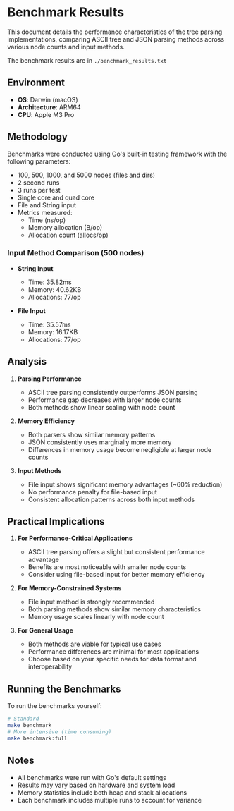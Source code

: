 # Benchmark Results

This document details the performance characteristics of the tree parsing implementations, comparing ASCII tree and JSON parsing methods across various node counts and input methods.

The benchmark results are in `./benchmark_results.txt`

## Environment

- **OS**: Darwin (macOS)
- **Architecture**: ARM64
- **CPU**: Apple M3 Pro

## Methodology

Benchmarks were conducted using Go's built-in testing framework with the following parameters:

- 100, 500, 1000, and 5000 nodes (files and dirs)
- 2 second runs
- 3 runs per test
- Single core and quad core
- File and String input
- Metrics measured: 
  - Time (ns/op)
  - Memory allocation (B/op)
  - Allocation count (allocs/op)

### Input Method Comparison (500 nodes)

- **String Input**
  - Time: 35.82ms
  - Memory: 40.62KB
  - Allocations: 77/op

- **File Input**
  - Time: 35.57ms
  - Memory: 16.17KB
  - Allocations: 77/op

## Analysis

1. **Parsing Performance**
   - ASCII tree parsing consistently outperforms JSON parsing
   - Performance gap decreases with larger node counts
   - Both methods show linear scaling with node count

2. **Memory Efficiency**
   - Both parsers show similar memory patterns
   - JSON consistently uses marginally more memory
   - Differences in memory usage become negligible at larger node counts

3. **Input Methods**
   - File input shows significant memory advantages (~60% reduction)
   - No performance penalty for file-based input
   - Consistent allocation patterns across both input methods

## Practical Implications

1. **For Performance-Critical Applications**
   - ASCII tree parsing offers a slight but consistent performance advantage
   - Benefits are most noticeable with smaller node counts
   - Consider using file-based input for better memory efficiency

2. **For Memory-Constrained Systems**
   - File input method is strongly recommended
   - Both parsing methods show similar memory characteristics
   - Memory usage scales linearly with node count

3. **For General Usage**
   - Both methods are viable for typical use cases
   - Performance differences are minimal for most applications
   - Choose based on your specific needs for data format and interoperability

## Running the Benchmarks

To run the benchmarks yourself:

```bash
# Standard
make benchmark
# More intensive (time consuming)
make benchmark:full
```
## Notes

- All benchmarks were run with Go's default settings
- Results may vary based on hardware and system load
- Memory statistics include both heap and stack allocations
- Each benchmark includes multiple runs to account for variance
